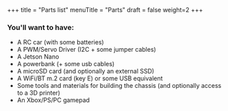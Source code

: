 +++
title = "Parts list"
menuTitle = "Parts"
draft = false
weight=2
+++

### You'll want to have:

- A RC car (with some batteries)
- A PWM/Servo Driver (I2C + some jumper cables)
- A Jetson Nano
- A powerbank (+ some usb cables)
- A microSD card (and optionally an external SSD)
- A WiFi/BT m.2 card (key E) or some USB equivalent
- Some tools and materials for building the chassis (and optionally access to a 3D printer)
- An Xbox/PS/PC gamepad
